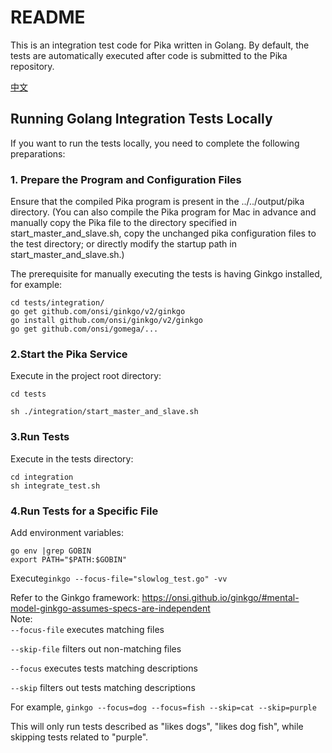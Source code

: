 # README
This is an integration test code for Pika written in Golang. By default, the tests are automatically executed after code is submitted to the Pika repository.

[中文](https://github.com/OpenAtomFoundation/pika/blob/unstable/tests/integration/README_CN.md)

## Running Golang Integration Tests Locally
If you want to run the tests locally, you need to complete the following preparations:

### 1. Prepare the Program and Configuration Files
Ensure that the compiled Pika program is present in the ../../output/pika directory.
(You can also compile the Pika program for Mac in advance and manually copy the Pika file to the directory specified in start_master_and_slave.sh, copy the unchanged pika configuration files to the test directory; or directly modify the startup path in start_master_and_slave.sh.)

The prerequisite for manually executing the tests is having Ginkgo installed, for example:
```
cd tests/integration/
go get github.com/onsi/ginkgo/v2/ginkgo
go install github.com/onsi/ginkgo/v2/ginkgo
go get github.com/onsi/gomega/...
```

### 2.Start the Pika Service
Execute in the project root directory:
```
cd tests  

sh ./integration/start_master_and_slave.sh
```

### 3.Run Tests
Execute in the tests directory:
```
cd integration  
sh integrate_test.sh
```

### 4.Run Tests for a Specific File

Add environment variables:
```
go env |grep GOBIN  
export PATH="$PATH:$GOBIN"
```

Execute`ginkgo --focus-file="slowlog_test.go" -vv`

Refer to the Ginkgo framework: https://onsi.github.io/ginkgo/#mental-model-ginkgo-assumes-specs-are-independent  
Note:  
`--focus-file` executes matching files

`--skip-file` filters out non-matching files

`--focus` executes tests matching descriptions

`--skip` filters out tests matching descriptions

For example, `ginkgo --focus=dog --focus=fish --skip=cat --skip=purple`

This will only run tests described as "likes dogs", "likes dog fish", while skipping tests related to "purple".
